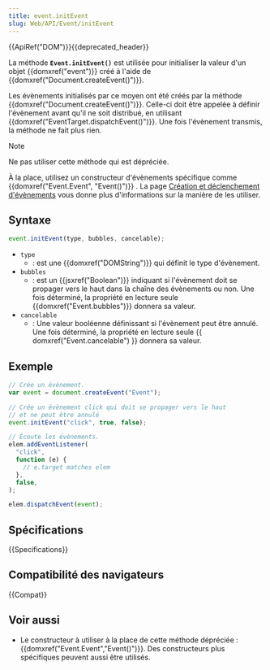 ```yaml
---
title: event.initEvent
slug: Web/API/Event/initEvent
---
```


{{ApiRef("DOM")}}{{deprecated_header}}

La méthode **`Event.initEvent()`** est utilisée pour initialiser la valeur d'un objet {{domxref("event")}} créé à l'aide de {{domxref("Document.createEvent()")}}.

Les évènements initialisés par ce moyen ont été créés par la méthode {{domxref("Document.createEvent()")}}. Celle-ci doit être appelée à définir l'évènement avant qu'il ne soit distribué, en utilisant {{domxref("EventTarget.dispatchEvent()")}}. Une fois l'évènement transmis, la méthode ne fait plus rien.

> [!NOTE]
> Ne pas utiliser cette méthode qui est dépréciée.
>
> À la place, utilisez un constructeur d'évènements spécifique comme {{domxref("Event.Event", "Event()")}} . La page [Création et déclenchement d'évènements](/fr/docs/conflicting/Web/API/Document_Object_Model/Events) vous donne plus d'informations sur la manière de les utiliser.

## Syntaxe

```js
event.initEvent(type, bubbles, cancelable);
```

- `type`
  - : est une {{domxref("DOMString")}} qui définit le type d'évènement.
- `bubbles`
  - : est un {{jsxref("Boolean")}} indiquant si l'évènement doit se propager vers le haut dans la chaîne des évènements ou non. Une fois déterminé, la propriété en lecture seule {{domxref("Event.bubbles")}} donnera sa valeur.
- `cancelable`
  - : Une valeur booléenne définissant si l'évènement peut être annulé. Une fois déterminé, la propriété en lecture seule {{ domxref("Event.cancelable") }} donnera sa valeur.

## Exemple

```js
// Crée un évènement.
var event = document.createEvent("Event");

// Crée un évènement click qui doit se propager vers le haut
// et ne peut être annulé
event.initEvent("click", true, false);

// Écoute les évènements.
elem.addEventListener(
  "click",
  function (e) {
    // e.target matches elem
  },
  false,
);

elem.dispatchEvent(event);
```

## Spécifications

{{Specifications}}

## Compatibilité des navigateurs

{{Compat}}

## Voir aussi

- Le constructeur à utiliser à la place de cette méthode dépréciée : {{domxref("Event.Event","Event()")}}. Des constructeurs plus spécifiques peuvent aussi être utilisés.
